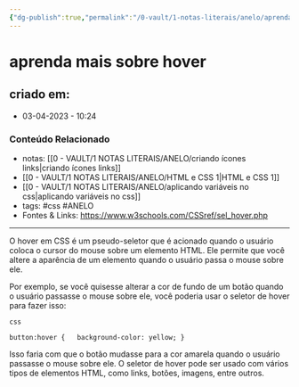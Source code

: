 ```yaml
---
{"dg-publish":true,"permalink":"/0-vault/1-notas-literais/anelo/aprenda-mais-sobre-hover/","tags":["css","ANELO"],"dgHomeLink":true,"dgShowLocalGraph":true,"dgShowFileTree":true,"dgEnableSearch":true,"noteIcon":""}
---
```


# aprenda mais sobre hover

## criado em: 
-  03-04-2023 - 10:24

### Conteúdo Relacionado
- notas: [[0 - VAULT/1 NOTAS LITERAIS/ANELO/criando ícones links\|criando ícones links]]
- [[0 - VAULT/1 NOTAS LITERAIS/ANELO/HTML e CSS 1\|HTML e CSS 1]]
- [[0 - VAULT/1 NOTAS LITERAIS/ANELO/aplicando variáveis no css\|aplicando variáveis no css]]
- tags: #css #ANELO
- Fontes & Links: https://www.w3schools.com/CSSref/sel_hover.php

---

O hover em CSS é um pseudo-seletor que é acionado quando o usuário coloca o cursor do mouse sobre um elemento HTML. Ele permite que você altere a aparência de um elemento quando o usuário passa o mouse sobre ele.

Por exemplo, se você quisesse alterar a cor de fundo de um botão quando o usuário passasse o mouse sobre ele, você poderia usar o seletor de hover para fazer isso:

	css

`button:hover {   background-color: yellow; }`

Isso faria com que o botão mudasse para a cor amarela quando o usuário passasse o mouse sobre ele. O seletor de hover pode ser usado com vários tipos de elementos HTML, como links, botões, imagens, entre outros.
